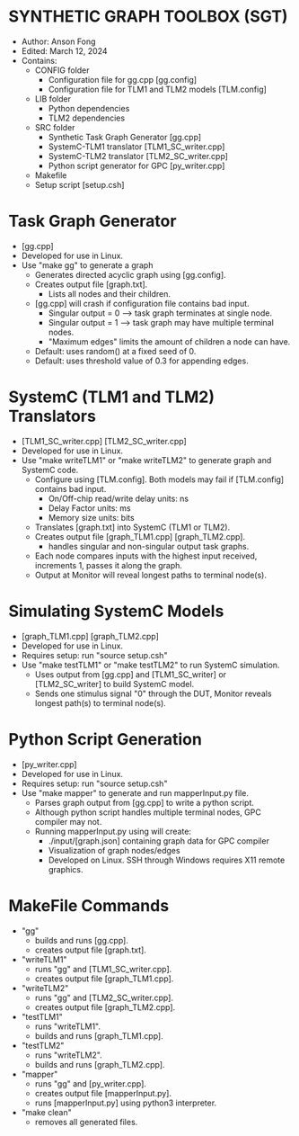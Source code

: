 # SYNTHETIC GRAPH TOOLBOX (SGT)
- Author: Anson Fong
- Edited: March 12, 2024
- Contains:
    - CONFIG folder
        - Configuration file for gg.cpp [gg.config]
        - Configuration file for TLM1 and TLM2 models [TLM.config]
    - LIB folder
        - Python dependencies
        - TLM2 dependencies
    - SRC folder
        - Synthetic Task Graph Generator [gg.cpp]
        - SystemC-TLM1 translator [TLM1_SC_writer.cpp]
        - SystemC-TLM2 translator [TLM2_SC_writer.cpp]
        - Python script generator for GPC [py_writer.cpp]
    - Makefile
    - Setup script [setup.csh]

# Task Graph Generator 
- [gg.cpp]
- Developed for use in Linux.
- Use "make gg" to generate a graph
    - Generates directed acyclic graph using [gg.config].
    - Creates output file [graph.txt].
        - Lists all nodes and their children.
    - [gg.cpp] will crash if configuration file contains bad input.
        - Singular output = 0 --> task graph terminates at single node.
        - Singular output = 1 --> task graph may have multiple terminal nodes.
        - "Maximum edges" limits the amount of children a node can have.
    - Default: uses random() at a fixed seed of 0.
    - Default: uses threshold value of 0.3 for appending edges.

# SystemC (TLM1 and TLM2) Translators 
- [TLM1_SC_writer.cpp] [TLM2_SC_writer.cpp]
- Developed for use in Linux.
- Use "make writeTLM1" or "make writeTLM2" to generate graph and SystemC code.
    - Configure using [TLM.config]. Both models may fail if [TLM.config] contains bad input.
        - On/Off-chip read/write delay units: ns
        - Delay Factor units: ms
        - Memory size units: bits
    - Translates [graph.txt] into SystemC (TLM1 or TLM2).
    - Creates output file [graph_TLM1.cpp] [graph_TLM2.cpp].
        - handles singular and non-singular output task graphs.
    - Each node compares inputs with the highest input received, increments 1, passes it along the graph.
    - Output at Monitor will reveal longest paths to terminal node(s).

# Simulating SystemC Models
- [graph_TLM1.cpp] [graph_TLM2.cpp]
- Developed for use in Linux.
- Requires setup: run "source setup.csh"
- Use "make testTLM1" or "make testTLM2" to run SystemC simulation.
    - Uses output from [gg.cpp] and [TLM1_SC_writer] or [TLM2_SC_writer] to build SystemC model.
    - Sends one stimulus signal "0" through the DUT, Monitor reveals longest path(s) to terminal node(s).

# Python Script Generation
- [py_writer.cpp]
- Developed for use in Linux.
- Requires setup: run "source setup.csh"
- Use "make mapper" to generate and run mapperInput.py file.
    - Parses graph output from [gg.cpp] to write a python script.
    - Although python script handles multiple terminal nodes, GPC compiler may not.
    - Running mapperInput.py using will create:
        - ./input/[graph.json] containing graph data for GPC compiler
        - Visualization of graph nodes/edges
        - Developed on Linux. SSH through Windows requires X11 remote graphics.

# MakeFile Commands
- "gg"
    - builds and runs [gg.cpp].
    - creates output file [graph.txt].
- "writeTLM1"
    - runs "gg" and [TLM1_SC_writer.cpp].
    - creates output file [graph_TLM1.cpp].
- "writeTLM2"
    - runs "gg" and [TLM2_SC_writer.cpp].
    - creates output file [graph_TLM2.cpp].
- "testTLM1"
    - runs "writeTLM1".
    - builds and runs [graph_TLM1.cpp].
- "testTLM2"
    - runs "writeTLM2".
    - builds and runs [graph_TLM2.cpp].
- "mapper"
    - runs "gg" and [py_writer.cpp].
    - creates output file [mapperInput.py].
    - runs [mapperInput.py] using python3 interpreter.
- "make clean"
    - removes all generated files.

